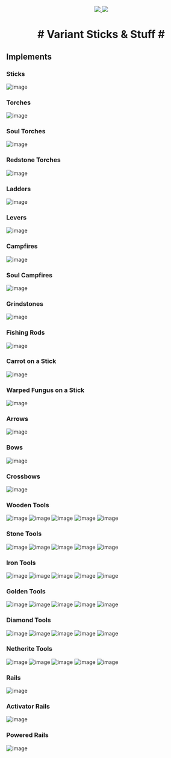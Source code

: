 <p align="center">
<a href="https://www.curseforge.com/minecraft/mc-mods/variant-sticks-stuff"><img src="https://cf.way2muchnoise.eu/full_580723_downloads.svg">
 <img src="http://cf.way2muchnoise.eu/versions/580723.svg"></a>
 </p>

<h1 align="center"> # Variant Sticks & Stuff # 

## Implements 

### Sticks
![image](https://user-images.githubusercontent.com/7688001/154689052-8a1683fd-c9c5-47b7-9040-23286c1c22fa.png)

### Torches
![image](https://user-images.githubusercontent.com/7688001/154686244-342fa118-bb94-4483-b56c-a2aa021036c2.png)

### Soul Torches
![image](https://user-images.githubusercontent.com/7688001/154686524-911a837b-bf68-4a0e-805e-20d1dbd30e79.png)

### Redstone Torches
![image](https://user-images.githubusercontent.com/7688001/154687483-3705d47f-4fe4-481e-9a4a-42af1e270990.png)

### Ladders
![image](https://user-images.githubusercontent.com/7688001/154687124-e6bdbd42-0b01-4e9a-b9fd-0e421deb6b04.png)
  
### Levers
![image](https://user-images.githubusercontent.com/7688001/154713882-225a4c42-faf8-4541-b664-362bb36fe125.png)

### Campfires
![image](https://user-images.githubusercontent.com/7688001/154688038-c9d85f48-ce39-42b8-a455-3bb325420de5.png)
 
### Soul Campfires
![image](https://user-images.githubusercontent.com/7688001/154934702-b9f7188e-e832-44f9-88e2-a81bea41514c.png)

### Grindstones
![image](https://user-images.githubusercontent.com/7688001/154688179-b0a7fd43-671e-4e6b-86a4-6ed8ec1005f2.png)

### Fishing Rods
![image](https://user-images.githubusercontent.com/7688001/154711138-14068778-3f97-4f74-bb21-795d9fd03c1b.png)

### Carrot on a Stick
![image](https://user-images.githubusercontent.com/7688001/155808325-2aa3cf0f-ac93-46a4-8a39-7582771a7446.png)

### Warped Fungus on a Stick
![image](https://user-images.githubusercontent.com/7688001/155808577-ed17ff9f-a35b-4270-8196-73dd155193be.png)

### Arrows
![image](https://user-images.githubusercontent.com/7688001/154935094-ba3ffeda-da0a-4733-9216-20a180a7e0b2.png)
 
### Bows
![image](https://user-images.githubusercontent.com/7688001/154711305-f701c42d-291d-4ec0-8ef6-3a3b15f94a48.png)

### Crossbows 
![image](https://user-images.githubusercontent.com/7688001/155625878-2a918aeb-15cf-48a7-a4b0-ae3273e700fb.png)
 
### Wooden Tools
![image](https://user-images.githubusercontent.com/7688001/155625960-ec9f153f-a808-4c3d-8998-81619e710f2f.png)
![image](https://user-images.githubusercontent.com/7688001/155627180-564e9499-1db0-4f66-ba73-c35b4b1b5d0a.png)
![image](https://user-images.githubusercontent.com/7688001/155627275-e710e77c-2fac-4d46-bb88-96490e5b12bb.png)
![image](https://user-images.githubusercontent.com/7688001/155627354-f83a2b61-23ac-44a5-a434-79d508ded813.png)
![image](https://user-images.githubusercontent.com/7688001/154710208-f9614084-72b4-4395-8faa-f33e10a7a684.png)
  
### Stone Tools
![image](https://user-images.githubusercontent.com/7688001/155626380-07576288-dc50-4d9d-8126-16db37f82f44.png)
![image](https://user-images.githubusercontent.com/7688001/155627409-4be21321-0fda-4294-b39d-414a725285b2.png)
![image](https://user-images.githubusercontent.com/7688001/155627588-42da46fe-4bb6-41ae-a7ea-80fe49f6fd3d.png)
![image](https://user-images.githubusercontent.com/7688001/155805564-b6499f2f-bdba-47a0-85c4-19c6719a8a4d.png)
![image](https://user-images.githubusercontent.com/7688001/154710380-44ebf583-102f-49ce-a511-991824cd8383.png)
 
### Iron Tools
![image](https://user-images.githubusercontent.com/7688001/155626579-c66c8b5a-69a4-4fbc-89ea-7152ddb5ef13.png)
![image](https://user-images.githubusercontent.com/7688001/155805916-b4ba63ed-0456-41f6-8cb7-dd41e1ba55d8.png)
![image](https://user-images.githubusercontent.com/7688001/155806076-2221691f-c2cb-4968-b086-90c4a89e331e.png)
![image](https://user-images.githubusercontent.com/7688001/155806160-72299b47-7c32-4ee0-a3ef-bcbe92e1bd92.png)
![image](https://user-images.githubusercontent.com/7688001/154710560-d955fdc1-4734-46a5-b2ad-9cc99ef5ec15.png)

### Golden Tools
![image](https://user-images.githubusercontent.com/7688001/155626670-2c7bef47-72ae-4af9-bbd6-c16d7785a183.png)
![image](https://user-images.githubusercontent.com/7688001/155807167-87cfa390-79f1-42a1-bce4-61fc18eb3389.png)
![image](https://user-images.githubusercontent.com/7688001/155807239-1f312f1a-938b-4c67-b752-dab3c1bac036.png)
![image](https://user-images.githubusercontent.com/7688001/155807352-9a82beec-b0f2-463b-b2a2-57a76672d5ae.png)
![image](https://user-images.githubusercontent.com/7688001/154710749-ee63d772-160e-4e2b-92e8-86142a97cf63.png)

### Diamond Tools
![image](https://user-images.githubusercontent.com/7688001/155626870-6fbec7a5-b7be-4358-a3df-9cee57303700.png)
![image](https://user-images.githubusercontent.com/7688001/155807640-b43fa6cd-a28a-4f32-b1c9-23b0f95a991d.png)
![image](https://user-images.githubusercontent.com/7688001/155808745-0a1a6ccb-b495-4dd6-8b03-f9a133563667.png)
![image](https://user-images.githubusercontent.com/7688001/155807964-f8734841-dc34-48fd-bf34-f56f58d9d353.png)
![image](https://user-images.githubusercontent.com/7688001/154710887-44381566-2b98-44e9-a76c-75014b23ee48.png)

### Netherite Tools
![image](https://user-images.githubusercontent.com/7688001/155626959-ab4c37fa-8674-4bc7-be38-7efc6d49eb92.png)
![image](https://user-images.githubusercontent.com/7688001/155808104-08f0f915-7b4e-4032-b89b-a23613f8e50f.png)
![image](https://user-images.githubusercontent.com/7688001/155808192-e1aba710-94f4-4ade-9c84-fe7464f51ccb.png)
![image](https://user-images.githubusercontent.com/7688001/155808265-8cf73d65-9bba-4be0-ab6d-0214b879c0d4.png)
![image](https://user-images.githubusercontent.com/7688001/154711013-f87e0c17-6be0-4562-8360-2b9fcb3f8aae.png)

### Rails
![image](https://user-images.githubusercontent.com/7688001/156275500-eeb8afe2-7b55-4537-85ec-8a321f99db00.png)

### Activator Rails
 ![image](https://user-images.githubusercontent.com/7688001/157265485-20879aa6-713f-4e8d-aeea-ea369da3e876.png)

### Powered Rails
![image](https://user-images.githubusercontent.com/7688001/157265870-980ad12f-8e1b-4c29-8cfc-822921e5586f.png)


</p>


